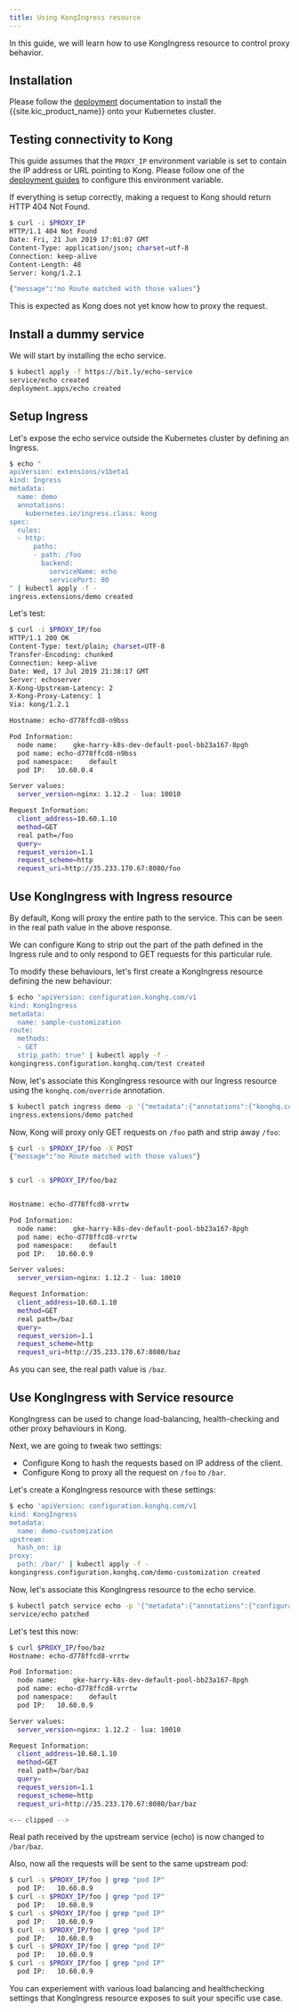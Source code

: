 ```yaml
---
title: Using KongIngress resource
---
```


In this guide, we will learn how to use KongIngress resource to control
proxy behavior.

## Installation

Please follow the [deployment](/kubernetes-ingress-controller/{{page.kong_version}}/deployment/overview) documentation to install
the {{site.kic_product_name}} onto your Kubernetes cluster.

## Testing connectivity to Kong

This guide assumes that the `PROXY_IP` environment variable is
set to contain the IP address or URL pointing to Kong.
Please follow one of the
[deployment guides](/kubernetes-ingress-controller/{{page.kong_version}}/deployment/overview) to configure this environment variable.

If everything is setup correctly, making a request to Kong should return
HTTP 404 Not Found.

```bash
$ curl -i $PROXY_IP
HTTP/1.1 404 Not Found
Date: Fri, 21 Jun 2019 17:01:07 GMT
Content-Type: application/json; charset=utf-8
Connection: keep-alive
Content-Length: 48
Server: kong/1.2.1

{"message":"no Route matched with those values"}
```

This is expected as Kong does not yet know how to proxy the request.

## Install a dummy service

We will start by installing the echo service.

```bash
$ kubectl apply -f https://bit.ly/echo-service
service/echo created
deployment.apps/echo created
```

## Setup Ingress

Let's expose the echo service outside the Kubernetes cluster
by defining an Ingress.

```bash
$ echo "
apiVersion: extensions/v1beta1
kind: Ingress
metadata:
  name: demo
  annotations:
    kubernetes.io/ingress.class: kong
spec:
  rules:
  - http:
      paths:
      - path: /foo
        backend:
          serviceName: echo
          servicePort: 80
" | kubectl apply -f -
ingress.extensions/demo created
```

Let's test:

```bash
$ curl -i $PROXY_IP/foo
HTTP/1.1 200 OK
Content-Type: text/plain; charset=UTF-8
Transfer-Encoding: chunked
Connection: keep-alive
Date: Wed, 17 Jul 2019 21:38:17 GMT
Server: echoserver
X-Kong-Upstream-Latency: 2
X-Kong-Proxy-Latency: 1
Via: kong/1.2.1

Hostname: echo-d778ffcd8-n9bss

Pod Information:
  node name:	gke-harry-k8s-dev-default-pool-bb23a167-8pgh
  pod name:	echo-d778ffcd8-n9bss
  pod namespace:	default
  pod IP:	10.60.0.4

Server values:
  server_version=nginx: 1.12.2 - lua: 10010

Request Information:
  client_address=10.60.1.10
  method=GET
  real path=/foo
  query=
  request_version=1.1
  request_scheme=http
  request_uri=http://35.233.170.67:8080/foo
```

## Use KongIngress with Ingress resource

By default, Kong will proxy the entire path to the service.
This can be seen in the real path value in the above response.

We can configure Kong to strip out the part of the path defined in the
Ingress rule and to only respond to GET requests for this particular rule.

To modify these behaviours, let's first create a KongIngress resource
defining the new behaviour:

```bash
$ echo "apiVersion: configuration.konghq.com/v1
kind: KongIngress
metadata:
  name: sample-customization
route:
  methods:
  - GET
  strip_path: true" | kubectl apply -f -
kongingress.configuration.konghq.com/test created
```

Now, let's associate this KongIngress resource with our Ingress resource
using the `konghq.com/override` annotation.

```bash
$ kubectl patch ingress demo -p '{"metadata":{"annotations":{"konghq.com/override":"sample-customization"}}}'
ingress.extensions/demo patched
```

Now, Kong will proxy only GET requests on `/foo` path and
strip away `/foo`:

```bash
$ curl -s $PROXY_IP/foo -X POST
{"message":"no Route matched with those values"}


$ curl -s $PROXY_IP/foo/baz


Hostname: echo-d778ffcd8-vrrtw

Pod Information:
  node name:	gke-harry-k8s-dev-default-pool-bb23a167-8pgh
  pod name:	echo-d778ffcd8-vrrtw
  pod namespace:	default
  pod IP:	10.60.0.9

Server values:
  server_version=nginx: 1.12.2 - lua: 10010

Request Information:
  client_address=10.60.1.10
  method=GET
  real path=/baz
  query=
  request_version=1.1
  request_scheme=http
  request_uri=http://35.233.170.67:8080/baz
```

As you can see, the real path value is `/baz`.

## Use KongIngress with Service resource

KongIngress can be used to change load-balancing, health-checking and other
proxy behaviours in Kong.

Next, we are going to tweak two settings:

- Configure Kong to hash the requests based on IP address of the client.
- Configure Kong to proxy all the request on `/foo` to `/bar`.

Let's create a KongIngress resource with these settings:

```bash
$ echo 'apiVersion: configuration.konghq.com/v1
kind: KongIngress
metadata:
  name: demo-customization
upstream:
  hash_on: ip
proxy:
  path: /bar/' | kubectl apply -f -
kongingress.configuration.konghq.com/demo-customization created
```

Now, let's associate this KongIngress resource to the echo service.

```bash
$ kubectl patch service echo -p '{"metadata":{"annotations":{"configuration.konghq.com":"demo-customization"}}}'
service/echo patched
```

Let's test this now:

```bash
$ curl $PROXY_IP/foo/baz
Hostname: echo-d778ffcd8-vrrtw

Pod Information:
  node name:	gke-harry-k8s-dev-default-pool-bb23a167-8pgh
  pod name:	echo-d778ffcd8-vrrtw
  pod namespace:	default
  pod IP:	10.60.0.9

Server values:
  server_version=nginx: 1.12.2 - lua: 10010

Request Information:
  client_address=10.60.1.10
  method=GET
  real path=/bar/baz
  query=
  request_version=1.1
  request_scheme=http
  request_uri=http://35.233.170.67:8080/bar/baz

<-- clipped -->
```

Real path received by the upstream service (echo) is now changed to `/bar/baz`.

Also, now all the requests will be sent to the same upstream pod:

```bash
$ curl -s $PROXY_IP/foo | grep "pod IP"
  pod IP:	10.60.0.9
$ curl -s $PROXY_IP/foo | grep "pod IP"
  pod IP:	10.60.0.9
$ curl -s $PROXY_IP/foo | grep "pod IP"
  pod IP:	10.60.0.9
$ curl -s $PROXY_IP/foo | grep "pod IP"
  pod IP:	10.60.0.9
$ curl -s $PROXY_IP/foo | grep "pod IP"
  pod IP:	10.60.0.9
$ curl -s $PROXY_IP/foo | grep "pod IP"
  pod IP:	10.60.0.9
```


You can experiement with various load balancing and healthchecking settings
that KongIngress resource exposes to suit your specific use case.
